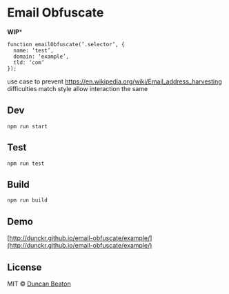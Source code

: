 # Email Obfuscate

**WIP***

```
function emailObfuscate(’.selector’, {
  name: ‘test’,
  domain: ‘example’,
  tld: ‘com’
});
```

 use case to prevent
 https://en.wikipedia.org/wiki/Email_address_harvesting
 difficulties match style
 allow interaction the same


## Dev

```
npm run start
```

## Test

```
npm run test
```

## Build

```
npm run build
```

## Demo

[http://dunckr.github.io/email-obfuscate/example/](http://dunckr.github.io/email-obfuscate/example/)

## License

MIT © [Duncan Beaton](http://dunckr.com)
